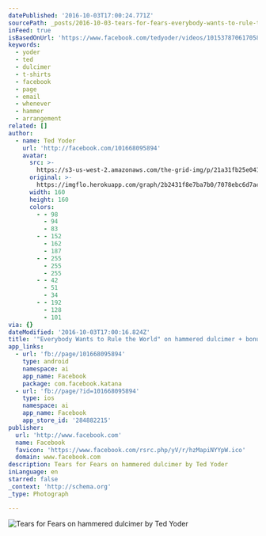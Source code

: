 ```yaml
---
datePublished: '2016-10-03T17:00:24.771Z'
sourcePath: _posts/2016-10-03-tears-for-fears-everybody-wants-to-rule-the-world-on-ham.md
inFeed: true
isBasedOnUrl: 'https://www.facebook.com/tedyoder/videos/10153787061705895/?hc_ref=NEWSFEED'
keywords:
  - yoder
  - ted
  - dulcimer
  - t-shirts
  - facebook
  - page
  - email
  - whenever
  - hammer
  - arrangement
related: []
author:
  - name: Ted Yoder
    url: 'http://facebook.com/101668095894'
    avatar:
      src: >-
        https://s3-us-west-2.amazonaws.com/the-grid-img/p/21a31fb25e0413674e4062658e00385866acf531.jpg
      original: >-
        https://imgflo.herokuapp.com/graph/2b2431f8e7ba7b0/7078ebc6d7ac62e72cef577b218dc4ea/noop.jpg?input=https%3A%2F%2Fscontent.xx.fbcdn.net%2Fv%2Ft15.0-10%2Fp160x160%2F14073419_10153787072840895_764416648_n.jpg%3Foh%3D2ba9da0b1abeb646db335548a884d31f%26oe%3D58A76C06
      width: 160
      height: 160
      colors:
        - - 98
          - 94
          - 83
        - - 152
          - 162
          - 187
        - - 255
          - 255
          - 255
        - - 42
          - 51
          - 34
        - - 192
          - 128
          - 101
via: {}
dateModified: '2016-10-03T17:00:16.824Z'
title: '"Everybody Wants to Rule the World" on hammered dulcimer + bonus raccoon'
app_links:
  - url: 'fb://page/101668095894'
    type: android
    namespace: ai
    app_name: Facebook
    package: com.facebook.katana
  - url: 'fb://page/?id=101668095894'
    type: ios
    namespace: ai
    app_name: Facebook
    app_store_id: '284882215'
publisher:
  url: 'http://www.facebook.com'
  name: Facebook
  favicon: 'https://www.facebook.com/rsrc.php/yV/r/hzMapiNYYpW.ico'
  domain: www.facebook.com
description: Tears for Fears on hammered dulcimer by Ted Yoder
inLanguage: en
starred: false
_context: 'http://schema.org'
_type: Photograph

---
```

![Tears for Fears on hammered dulcimer by Ted Yoder](https://the-grid-user-content.s3-us-west-2.amazonaws.com/0d40ddca-ce34-40fb-9dea-948d487461d5.jpg)